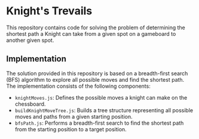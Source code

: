 # Knight's Trevails

This repository contains code for solving the problem of determining the shortest path a Knight can take from a given spot on a gameboard to another given spot.

## Implementation

The solution provided in this repository is based on a breadth-first search (BFS) algorithm to explore all possible moves and find the shortest path. The implementation consists of the following components:

- `knightMoves.js`: Defines the possible moves a knight can make on the chessboard.
- `buildKnightMoveTree.js`: Builds a tree structure representing all possible moves and paths from a given starting position.
- `bfsPath.js`: Performs a breadth-first search to find the shortest path from the starting position to a target position.
